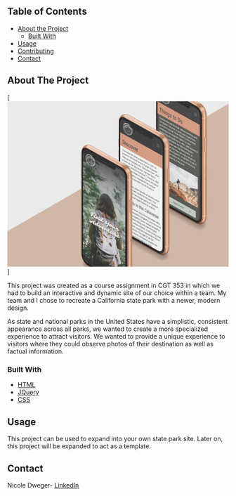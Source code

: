 <!--
*** Thanks for checking out this README Template. If you have a suggestion that would
*** make this better, please fork the repo and create a pull request or simply open
*** an issue with the tag "enhancement".
*** Thanks again! Now go create something AMAZING! :D
-->





<!-- PROJECT SHIELDS -->
<!--
*** I'm using markdown "reference style" links for readability.
*** Reference links are enclosed in brackets [ ] instead of parentheses ( ).
*** See the bottom of this document for the declaration of the reference variables
*** for contributors-url, forks-url, etc. This is an optional, concise syntax you may use.
*** https://www.markdownguide.org/basic-syntax/#reference-style-links
-->


<!-- TABLE OF CONTENTS -->
## Table of Contents

* [About the Project](#about-the-project)
  * [Built With](#built-with)
* [Usage](#usage)
* [Contributing](#contributing)
* [Contact](#contact)



<!-- ABOUT THE PROJECT -->
## About The Project

[![Calaveras State Park Screen Shot][product-screenshot]]

This project was created as a course assignment in CGT 353 in which we had to build an interactive and dynamic site of our choice within a team. My team and I chose to recreate a California state park with a newer, modern design.

As state and national parks in the United States have a simplistic, consistent appearance across all parks, we wanted to create a more specialized experience to attract visitors. We wanted to provide a unique experience to visitors where they could observe photos of their destination as well as factual information.

### Built With
* [HTML](https://www.w3schools.com/html/)
* [JQuery](https://jquery.com)
* [CSS](https://www.w3schools.com/css/default.asp)

<!-- USAGE EXAMPLES -->
## Usage

This project can be used to expand into your own state park site. Later on, this project will be expanded to act as a template.

<!-- CONTACT -->
## Contact

Nicole Dweger- [LinkedIn](https://www.linkedin.com/in/nicoledwenger/)


<!-- MARKDOWN LINKS & IMAGES -->
<!-- https://www.markdownguide.org/basic-syntax/#reference-style-links -->
[contributors-shield]: https://img.shields.io/github/contributors/othneildrew/Best-README-Template.svg?style=flat-square
[contributors-url]: https://github.com/othneildrew/Best-README-Template/graphs/contributors
[forks-shield]: https://img.shields.io/github/forks/othneildrew/Best-README-Template.svg?style=flat-square
[forks-url]: https://github.com/othneildrew/Best-README-Template/network/members
[stars-shield]: https://img.shields.io/github/stars/othneildrew/Best-README-Template.svg?style=flat-square
[stars-url]: https://github.com/othneildrew/Best-README-Template/stargazers
[issues-shield]: https://img.shields.io/github/issues/othneildrew/Best-README-Template.svg?style=flat-square
[issues-url]: https://github.com/othneildrew/Best-README-Template/issues
[license-shield]: https://img.shields.io/github/license/othneildrew/Best-README-Template.svg?style=flat-square
[license-url]: https://github.com/othneildrew/Best-README-Template/blob/master/LICENSE.txt
[linkedin-shield]: https://img.shields.io/badge/-LinkedIn-black.svg?style=flat-square&logo=linkedin&colorB=555
[linkedin-url]: https://linkedin.com/in/othneildrew
[product-screenshot]: https://github.com/nicoledwenger/CalaverasStatePark/blob/master/calaveras_phone_mockup.jpg
